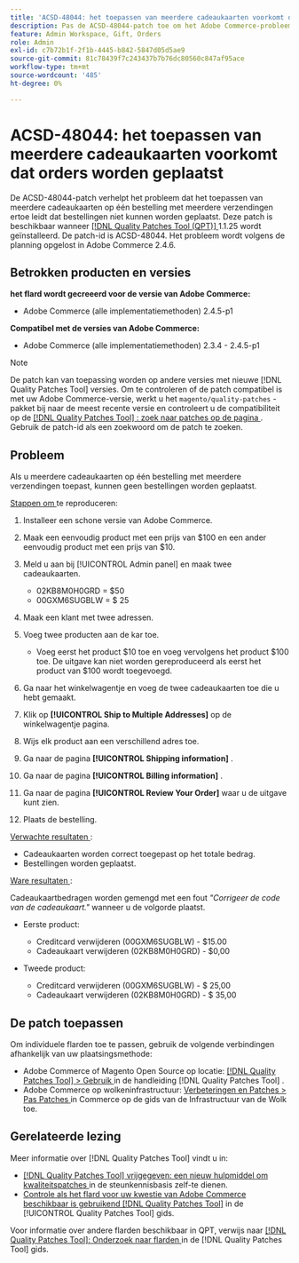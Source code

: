 ```yaml
---
title: 'ACSD-48044: het toepassen van meerdere cadeaukaarten voorkomt dat orders worden geplaatst'
description: Pas de ACSD-48044-patch toe om het Adobe Commerce-probleem op te lossen, waarbij het toepassen van meerdere cadeaukaarten op één bestelling met meerdere verzendingen ertoe leidt dat bestellingen niet kunnen worden geplaatst.
feature: Admin Workspace, Gift, Orders
role: Admin
exl-id: c7b72b1f-2f1b-4445-b842-5847d05d5ae9
source-git-commit: 81c78439f7c243437b7b76dc80560c847af95ace
workflow-type: tm+mt
source-wordcount: '485'
ht-degree: 0%

---
```


# ACSD-48044: het toepassen van meerdere cadeaukaarten voorkomt dat orders worden geplaatst

De ACSD-48044-patch verhelpt het probleem dat het toepassen van meerdere cadeaukaarten op één bestelling met meerdere verzendingen ertoe leidt dat bestellingen niet kunnen worden geplaatst. Deze patch is beschikbaar wanneer [[!DNL Quality Patches Tool (QPT)] ](https://experienceleague.adobe.com/nl/docs/commerce-knowledge-base/kb/announcements/commerce-announcements/magento-quality-patches-released-new-tool-to-self-serve-quality-patches) 1.1.25 wordt geïnstalleerd. De patch-id is ACSD-48044. Het probleem wordt volgens de planning opgelost in Adobe Commerce 2.4.6.

## Betrokken producten en versies

**het flard wordt gecreeerd voor de versie van Adobe Commerce:**

* Adobe Commerce (alle implementatiemethoden) 2.4.5-p1

**Compatibel met de versies van Adobe Commerce:**

* Adobe Commerce (alle implementatiemethoden) 2.3.4 - 2.4.5-p1

>[!NOTE]
>
>De patch kan van toepassing worden op andere versies met nieuwe [!DNL Quality Patches Tool] versies. Om te controleren of de patch compatibel is met uw Adobe Commerce-versie, werkt u het `magento/quality-patches` -pakket bij naar de meest recente versie en controleert u de compatibiliteit op de [[!DNL Quality Patches Tool] : zoek naar patches op de pagina ](https://experienceleague.adobe.com/tools/commerce-quality-patches/index.html?lang=nl-NL) . Gebruik de patch-id als een zoekwoord om de patch te zoeken.

## Probleem

Als u meerdere cadeaukaarten op één bestelling met meerdere verzendingen toepast, kunnen geen bestellingen worden geplaatst.

<u> Stappen om </u> te reproduceren:

1. Installeer een schone versie van Adobe Commerce.
1. Maak een eenvoudig product met een prijs van $100 en een ander eenvoudig product met een prijs van $10.
1. Meld u aan bij [!UICONTROL Admin panel] en maak twee cadeaukaarten.

   * 02KB8M0H0GRD = $50
   * 00GXM6SUGBLW = $ 25

1. Maak een klant met twee adressen.
1. Voeg twee producten aan de kar toe.

   * Voeg eerst het product $10 toe en voeg vervolgens het product $100 toe. De uitgave kan niet worden gereproduceerd als eerst het product van $100 wordt toegevoegd.

1. Ga naar het winkelwagentje en voeg de twee cadeaukaarten toe die u hebt gemaakt.
1. Klik op **[!UICONTROL Ship to Multiple Addresses]** op de winkelwagentje pagina.
1. Wijs elk product aan een verschillend adres toe.
1. Ga naar de pagina **[!UICONTROL Shipping information]** .
1. Ga naar de pagina **[!UICONTROL Billing information]** .
1. Ga naar de pagina **[!UICONTROL Review Your Order]** waar u de uitgave kunt zien.
1. Plaats de bestelling.

<u> Verwachte resultaten </u>:

* Cadeaukaarten worden correct toegepast op het totale bedrag.
* Bestellingen worden geplaatst.

<u> Ware resultaten </u>:

Cadeaukaartbedragen worden gemengd met een fout *&quot;Corrigeer de code van de cadeaukaart.&quot;* wanneer u de volgorde plaatst.

* Eerste product:

   * Creditcard verwijderen (00GXM6SUGBLW) - $15.00
   * Cadeaukaart verwijderen (02KB8M0H0GRD) - $0,00

* Tweede product:

   * Creditcard verwijderen (00GXM6SUGBLW) - $ 25,00
   * Cadeaukaart verwijderen (02KB8M0H0GRD) - $ 35,00

## De patch toepassen

Om individuele flarden toe te passen, gebruik de volgende verbindingen afhankelijk van uw plaatsingsmethode:

* Adobe Commerce of Magento Open Source op locatie: [[!DNL Quality Patches Tool]  > Gebruik ](/help/tools/quality-patches-tool/usage.md) in de handleiding [!DNL Quality Patches Tool] .
* Adobe Commerce op wolkeninfrastructuur: [ Verbeteringen en Patches > Pas Patches ](https://experienceleague.adobe.com/docs/commerce-cloud-service/user-guide/develop/upgrade/apply-patches.html?lang=nl-NL) in Commerce op de gids van de Infrastructuur van de Wolk toe.

## Gerelateerde lezing

Meer informatie over [!DNL Quality Patches Tool] vindt u in:

* [[!DNL Quality Patches Tool]  vrijgegeven: een nieuw hulpmiddel om kwaliteitspatches ](https://experienceleague.adobe.com/nl/docs/commerce-knowledge-base/kb/announcements/commerce-announcements/magento-quality-patches-released-new-tool-to-self-serve-quality-patches) in de steunkennisbasis zelf-te dienen.
* [ Controle als het flard voor uw kwestie van Adobe Commerce beschikbaar is gebruikend  [!DNL Quality Patches Tool]](/help/tools/quality-patches-tool/patches-available-in-qpt/check-patch-for-magento-issue-with-magento-quality-patches.md) in de [!UICONTROL Quality Patches Tool] gids.


Voor informatie over andere flarden beschikbaar in QPT, verwijs naar [[!DNL Quality Patches Tool]: Onderzoek naar flarden ](https://experienceleague.adobe.com/tools/commerce-quality-patches/index.html?lang=nl-NL) in de [!DNL Quality Patches Tool] gids.
